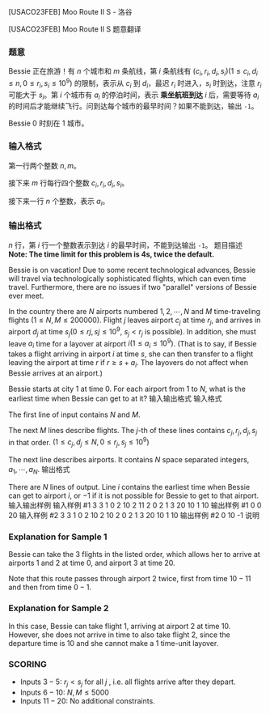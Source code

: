 



[USACO23FEB] Moo Route II S - 洛谷














[USACO23FEB] Moo Route II S
题意翻译
### 题意

Bessie 正在旅游！有 $n$ 个城市和 $m$ 条航线，第 $i$ 条航线有 $(c_i,r_i,d_i,s_i)(1\leq c_i, d_i\leq n,0\leq r_i,s_i\leq 10^9)$ 的限制，表示从 $c_i$ 到 $d_i$，最迟 $r_i$ 时进入，$s_i$ 时到达，注意 $r_i$ 可能大于 $s_i$。第 $i$ 个城市有 $a_i$ 的停泊时间，表示 **乘坐航班到达** $i$ 后，需要等待 $a_i$ 的时间后才能继续飞行。问到达每个城市的最早时间？如果不能到达，输出 `-1`。

Bessie $0$ 时刻在 $1$ 城市。

### 输入格式

第一行两个整数 $n,m$。

接下来 $m$ 行每行四个整数 $c_i,r_i,d_i,s_i$。

接下来一行 $n$ 个整数，表示 $a_i$。

### 输出格式

$n$ 行，第 $i$ 行一个整数表示到达 $i$ 的最早时间，不能到达输出 `-1`。
题目描述
**Note: The time limit for this problem is 4s, twice the default.**

Bessie is on vacation! Due to some recent technological advances, Bessie will travel via technologically sophisticated flights, which can even time travel. Furthermore, there are no issues if two "parallel" versions of Bessie ever meet.

In the country there are $N$ airports numbered $1,2,\cdots ,N$ and $M$ time-traveling flights $(1 \le N,M \le 200000)$. Flight $j$ leaves airport $c_j$ at time $r_j$, and arrives in airport $d_j$ at time $s_j (0 \le rj,sj \le 10^9$, $s_j<r_j$ is possible$)$. In addition, she must leave $a_i$ time for a layover at airport $i (1 \le a_i \le 10^9)$. (That is to say, if Bessie takes a flight arriving in airport $i$ at time $s$, she can then transfer to a flight leaving the airport at time $r$ if $r \ge s+a_i$. The layovers do not affect when Bessie arrives at an airport.)

Bessie starts at city $1$ at time $0$. For each airport from $1$ to $N$, what is the earliest time when Bessie can get to at it? 
输入输出格式
输入格式

The first line of input contains $N$ and $M$.

The next $M$ lines describe flights. The $j$-th of these lines contains $c_j, r_j, d_j, s_j$ in that order. $(1 \le c_j,d_j \le N, 0 \le r_j,s_j \le 10^9)$

The next line describes airports. It contains $N$
space separated integers, $a_1, \cdots ,a_N$. 
输出格式

There are $N$ lines of output. Line $i$ contains the earliest time when Bessie can get to airport $i$, or $-1$ if it is not possible for Bessie to get to that airport. 
输入输出样例
输入样例 #1
3 3
1 0 2 10
2 11 2 0
2 1 3 20
10 1 10
输出样例 #1
0
0
20
输入样例 #2
3 3
1 0 2 10
2 10 2 0
2 1 3 20
10 1 10
输出样例 #2
0
10
-1
说明
### Explanation for Sample 1

Bessie can take the $3$ flights in the listed order, which allows her to arrive at airports $1$ and $2$ at time $0$, and airport $3$ at time $20$.

Note that this route passes through airport $2$ twice, first from time $10-11$ and then from time $0-1$.

### Explanation for Sample 2

In this case, Bessie can take flight $1$, arriving at airport $2$ at time $10$. However, she does not arrive in time to also take flight $2$, since the departure time is $10$ and she cannot make a $1$ time-unit layover. 

### SCORING

 - Inputs $3-5$: $r_j<s_j$ for all $j$
, i.e. all flights arrive after they depart.
 - Inputs $6-10$: $N,M \le 5000$
 - Inputs $11-20$: No additional constraints.






